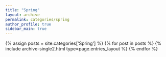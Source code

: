 ```yaml
---
title: "Spring"
layout: archive
permalink: categories/spring
author_profile: true
sidebar_main: true
---
```


{% assign posts = site.categories['Spring'] %}
{% for post in posts %} {% include archive-single2.html type=page.entries_layout %} {% endfor %}